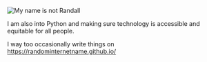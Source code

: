 ![My name is not Randall](https://imgs.xkcd.com/comics/dating_service.png "My name is not Randall, but I do love very, very long walks and xkcd")

I am also into Python and making sure technology is accessible and equitable for all people.

I way too occasionally write things on https://randominternetname.github.io/

<!---
randominternetname/randominternetname is a ✨ special ✨ repository because its `README.md` (this file) appears on your GitHub profile.
You can click the Preview link to take a look at your changes.
--->
